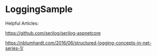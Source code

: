 # LoggingSample
Helpful Articles:

https://github.com/serilog/serilog-aspnetcore

https://nblumhardt.com/2016/06/structured-logging-concepts-in-net-series-1/

